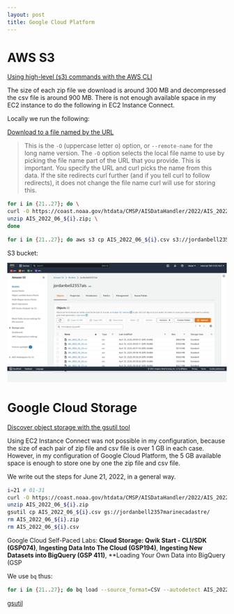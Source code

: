 ```yaml
---
layout: post
title: Google Cloud Platform
---
```


# AWS S3

[Using high-level (s3) commands with the AWS CLI](https://docs.aws.amazon.com/cli/latest/userguide/cli-services-s3-commands.html)

The size of each zip file we download is around 300 MB and decompressed the csv file is around 900 MB. There is not enough
available space in my EC2 instance to do the following in EC2 Instance Connect.

Locally we run the following:

[Download to a file named by the URL](https://everything.curl.dev/usingcurl/downloads/url-named)

> This is the `-O` (uppercase letter o) option, or `--remote-name` for the long name version. The `-O` option selects the local file name to use by picking the file name part of the URL that you provide. This is important. You specify the URL and curl picks the name from this data. If the site redirects curl further (and if you tell curl to follow redirects), it does not change the file name curl will use for storing this.

```bash
for i in {21..27}; do \
curl -O https://coast.noaa.gov/htdata/CMSP/AISDataHandler/2022/AIS_2022_06_${i}.zip; \
unzip AIS_2022_06_${i}.zip; \
done
```

```bash
for i in {21..27}; do aws s3 cp AIS_2022_06_${i}.csv s3://jordanbell2357ais/; done
```

S3 bucket:

![S3 bucket](/images/AWS/jordanbell2357ais.jpeg)

# Google Cloud Storage

[Discover object storage with the gsutil tool](https://cloud.google.com/storage/docs/discover-object-storage-gsutil)

Using EC2 Instance Connect was not possible in my configuration, because the size of each pair of zip file and csv file is
over 1 GB in each case. However, in my configuration of Google Cloud Platform, the 5 GB available space is enough to 
store one by one the zip file and csv file.

We write out the steps for June 21, 2022, in a general way.

```bash
i=21 # 01-31
curl -O https://coast.noaa.gov/htdata/CMSP/AISDataHandler/2022/AIS_2022_06_${i}.zip
unzip AIS_2022_06_${i}.zip
gsutil cp AIS_2022_06_${i}.csv gs://jordanbell2357marinecadastre/
rm AIS_2022_06_${i}.zip
rm AIS_2022_06_${i}.csv
```

Google Cloud Self-Paced Labs: **Cloud Storage: Qwik Start - CLI/SDK (GSP074)**, **Ingesting Data Into The Cloud (GSP194)**,
**Ingesting New Datasets into BigQuery (GSP 411)**, **Loading Your Own Data into BigQuery (GSP

We use `bq` thus:

```bash
for i in {21..27}; do bq load --source_format=CSV --autodetect AIS_2022_06_21_to_27.AIS_2022_06_${i} gs://jordanbell2357marinecadastre/AIS_2022_06_${i}.csv; done
```



[gsutil](https://cloud.google.com/storage/docs/gsutil_install#deb)



